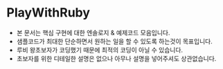 # PlayWithRuby
- 본 문서는 핵심 구현에 대한 엔솔로지 & 예제코드 모음입니다.
- 샘플코드가 최대한 단순하면서 원하는 일을 할 수 있도록 하는것이 목표입니다.
- 루비 왕초보자가 코딩했기 때문에 최적의 코딩이 아닐 수 있습니다.
- 초보자를 위한 디테일한 설명은 없으나 아무나 설명을 넣어주셔도 상관없습니다.